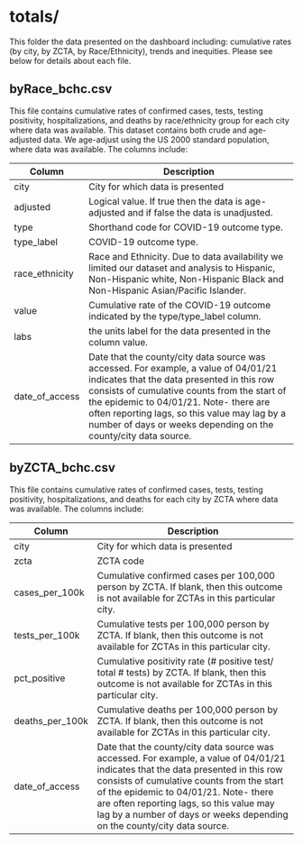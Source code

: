 # totals/

This folder the data presented on the dashboard including: cumulative rates (by city, by ZCTA, by Race/Ethnicity), trends and inequities. Please see below for details about each file.


## byRace_bchc.csv

This file contains cumulative rates of confirmed cases, tests, testing positivity, hospitalizations, and deaths by race/ethnicity group for each city where data was available. This dataset contains both crude and age-adjusted data. We age-adjust using the US 2000 standard population, where data was available. The columns include:

|     Column     |                                                                                                                                                                        Description                                                                                                                                                                        |
|--------------|---------------------------------------------------------------------------------------------------------------------------------------------------------------------------------------------------------------------------------------------------------------------------------------------------------------------------------------------------------|
| city           | City for which data is presented                                                                                                                                                                                                                                                                                                                         |
| adjusted       | Logical   value. If true then the data is age-adjusted and if false the data is   unadjusted.                                                                                                                                                                                                                                                                |
| type           | Shorthand   code for COVID-19 outcome type.                                                                                                                                                                                                                                                                                                               |
| type_label     | COVID-19   outcome type.                                                                                                                                                                                                                                                                                                                                  |
| race_ethnicity | Race   and Ethnicity. Due to data availability we limited our dataset and analysis   to Hispanic, Non-Hispanic white, Non-Hispanic Black and Non-Hispanic   Asian/Pacific Islander.                                                                                                                                                                       |
| value          | Cumulative   rate of the COVID-19 outcome indicated by the type/type_label column.                                                                                                                                                                                                                                                                                |
| labs           | the   units label for the data presented in the column value.                                                                                                                                                                                                                                                                                             |
| date_of_access | Date   that the county/city data source was accessed. For example, a value of   04/01/21 indicates that the data presented in this row consists of cumulative   counts from the start of the epidemic to 04/01/21. Note- there are often   reporting lags, so this value may lag by a number of days or weeks depending   on the county/city data source. |                                                                         

## byZCTA_bchc.csv

This file contains cumulative rates of confirmed cases, tests, testing positivity, hospitalizations, and deaths for each city by ZCTA where data was available. The columns include:

| Column          | Description                                                                                                                                                                                                                                                                                                                                               |
|-----------------|-----------------------------------------------------------------------------------------------------------------------------------------------------------------------------------------------------------------------------------------------------------------------------------------------------------------------------------------------------------|
| city            | City for which data is presented                                                                                                                                                                                                                                                                                                                        |
| zcta            | ZCTA   code                                                                                                                                                                                                                                                                                                                                               |
| cases_per_100k  | Cumulative   confirmed cases per 100,000 person by ZCTA. If blank, then this outcome is   not available for ZCTAs in this particular city.                                                                                                                                                                                                                |
| tests_per_100k  | Cumulative   tests per 100,000 person by ZCTA.  If   blank, then this outcome is not available for ZCTAs in this particular   city.                                                                                                                                                                                                                       |
| pct_positive    | Cumulative   positivity rate (# positive test/ total # tests) by ZCTA. If blank, then this   outcome is not available for ZCTAs in this particular city.                                                                                                                                                                                                  |
| deaths_per_100k | Cumulative   deaths per 100,000 person by ZCTA. If blank, then this outcome is not   available for ZCTAs in this particular city.                                                                                                                                                                                                                         |
| date_of_access  | Date   that the county/city data source was accessed. For example, a value of   04/01/21 indicates that the data presented in this row consists of cumulative   counts from the start of the epidemic to 04/01/21. Note- there are often   reporting lags, so this value may lag by a number of days or weeks depending   on the county/city data source. |
